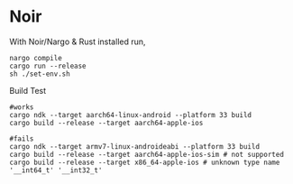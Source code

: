 # Noir

With Noir/Nargo & Rust installed run,
```
nargo compile
cargo run --release
sh ./set-env.sh
```

Build Test
```
#works
cargo ndk --target aarch64-linux-android --platform 33 build
cargo build --release --target aarch64-apple-ios

#fails
cargo ndk --target armv7-linux-androideabi --platform 33 build
cargo build --release --target aarch64-apple-ios-sim # not supported
cargo build --release --target x86_64-apple-ios # unknown type name '__int64_t' '__int32_t'
```
